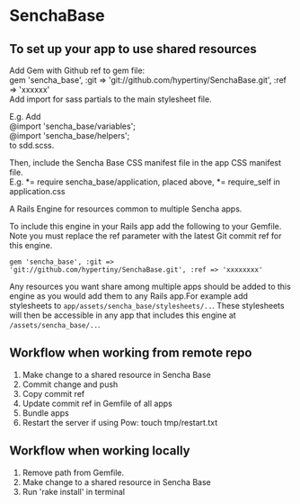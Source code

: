 # SenchaBase

## To set up your app to use shared resources

Add Gem with Github ref to gem file:  
gem 'sencha_base', :git => 'git://github.com/hypertiny/SenchaBase.git', :ref => 'xxxxxx'  
Add import for sass partials to the main stylesheet file.

E.g. Add  
@import 'sencha_base/variables';  
@import 'sencha_base/helpers';  
to sdd.scss.

Then, include the Sencha Base CSS manifest file in the app CSS manifest file.  
E.g.  *= require sencha_base/application, placed above, *= require_self in application.css

A Rails Engine for resources common to multiple Sencha apps.

To include this engine in your Rails app add the following to your Gemfile. Note you must replace the ref parameter with the latest Git commit ref for this engine.

    gem 'sencha_base', :git => 'git://github.com/hypertiny/SenchaBase.git', :ref => 'xxxxxxxx'

Any resources you want share among multiple apps should be added to this engine as you would add them to any Rails app.For example add stylesheets to `app/assets/sencha_base/stylesheets/..`. These stylesheets will then be accessible in any app that includes this engine at `/assets/sencha_base/..`.

## Workflow when working from remote repo

  1. Make change to a shared resource in Sencha Base
  2. Commit change and push
  3. Copy commit ref
  4. Update commit ref in Gemfile of all apps
  5. Bundle apps
  6. Restart the server if using Pow: touch tmp/restart.txt

## Workflow when working locally

  1. Remove path from Gemfile.
  2. Make change to a shared resource in Sencha Base
  3. Run 'rake install' in terminal